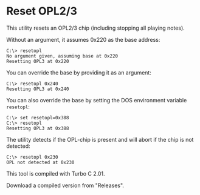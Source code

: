 # Reset OPL2/3

This utility resets an OPL2/3 chip (including stopping all playing notes).

Without an argument, it assumes 0x220 as the base address:

```
C:\> resetopl
No argument given, assuming base at 0x220
Resetting OPL3 at 0x220
```

You can override the base by providing it as an argument:
```
C:\> resetopl 0x240
Resetting OPL3 at 0x240
```

You can also override the base by setting the DOS environment variable `resetopl`:
```
C:\> set resetopl=0x388
C:\> resetopl
Resetting OPL3 at 0x388
```

The utility detects if the OPL-chip is present and will abort if the chip
is not detected:
```
C:\> resetopl 0x230
OPL not detected at 0x230
```

This tool is compiled with Turbo C 2.01.

Download a compiled version from "Releases".
